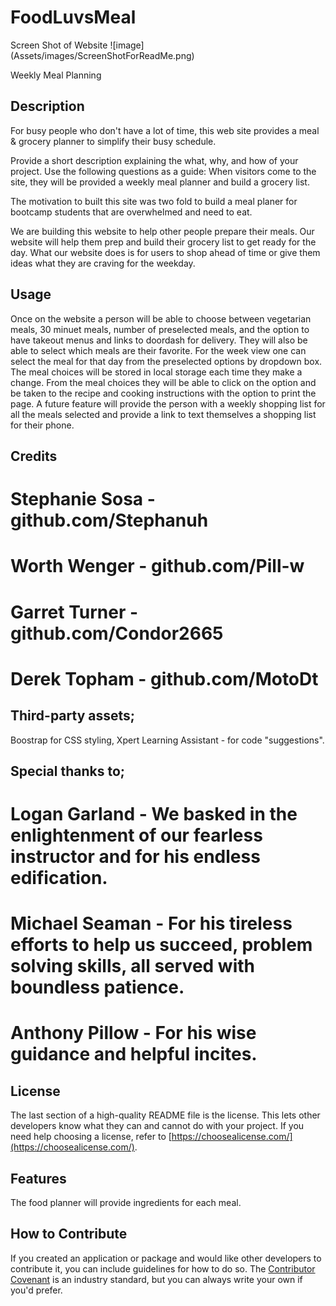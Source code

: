 # FoodLuvsMeal

Screen Shot of Website
![image] (Assets/images/ScreenShotForReadMe.png)

Weekly Meal Planning

## Description

For busy people who don't have a lot of time, this web site provides a meal & grocery planner to simplify their busy schedule.

Provide a short description explaining the what, why, and how of your project. Use the following questions as a guide:
When visitors come to the site, they will be provided a weekly meal planner and build a grocery list.

The motivation to built this site was two fold to build a meal planer for bootcamp students that are overwhelmed and need to eat.

We are building this website to help other people prepare their meals. Our website will help them prep and build their grocery list to get ready for the day. What our website does is for users to shop ahead of time or give them ideas what they are craving for the weekday.

## Usage

Once on the website
a person will be able to choose between vegetarian meals, 30 minuet meals, number of preselected meals, and the option to have takeout menus and links to doordash for delivery. They will also be able to select which meals are their favorite.
For the week view one can select the meal for that day from the preselected options by dropdown box. The meal choices will be stored in local storage each time they make a change.
From the meal choices they will be able to click on the option and be taken to the recipe and cooking instructions with the option to print the page.
A future feature will provide the person with a weekly shopping list for all the meals selected and provide a link to text themselves a shopping list for their phone.

## Credits

# Stephanie Sosa - github.com/Stephanuh

# Worth Wenger - github.com/Pill-w

# Garret Turner - github.com/Condor2665

# Derek Topham - github.com/MotoDt

## Third-party assets;

Boostrap for CSS styling,
Xpert Learning Assistant - for code "suggestions".

## Special thanks to;

# Logan Garland - We basked in the enlightenment of our fearless instructor and for his endless edification.

# Michael Seaman - For his tireless efforts to help us succeed, problem solving skills, all served with boundless patience.

# Anthony Pillow - For his wise guidance and helpful incites.

## License

The last section of a high-quality README file is the license. This lets other developers know what they can and cannot do with your project. If you need help choosing a license, refer to [https://choosealicense.com/](https://choosealicense.com/).

## Features

The food planner will provide ingredients for each meal.

## How to Contribute

If you created an application or package and would like other developers to contribute it, you can include guidelines for how to do so. The [Contributor Covenant](https://www.contributor-covenant.org/) is an industry standard, but you can always write your own if you'd prefer.
